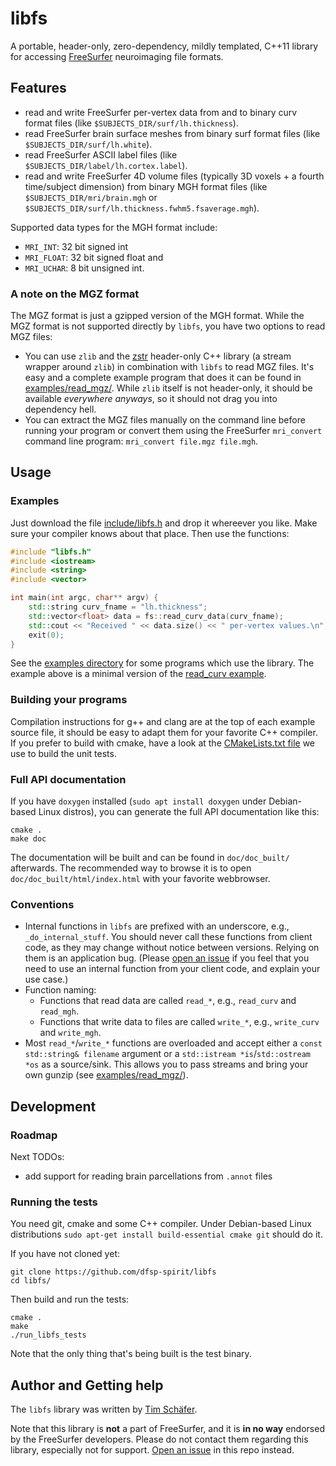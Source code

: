 # libfs
A portable, header-only, zero-dependency, mildly templated, C++11 library for accessing [FreeSurfer](https://freesurfer.net/) neuroimaging file formats.


## Features

* read and write FreeSurfer per-vertex data from and to binary curv format files (like `$SUBJECTS_DIR/surf/lh.thickness`).
* read FreeSurfer brain surface meshes from binary surf format files (like `$SUBJECTS_DIR/surf/lh.white`).
* read FreeSurfer ASCII label files (like `$SUBJECTS_DIR/label/lh.cortex.label`).
* read and write FreeSurfer 4D volume files (typically 3D voxels + a fourth time/subject dimension) from binary MGH format files (like `$SUBJECTS_DIR/mri/brain.mgh` or `$SUBJECTS_DIR/surf/lh.thickness.fwhm5.fsaverage.mgh`).

Supported data types for the MGH format include:
* `MRI_INT`: 32 bit signed int
* `MRI_FLOAT`: 32 bit signed float and
* `MRI_UCHAR`: 8 bit unsigned int.
 

### A note on the MGZ format

The MGZ format is just a gzipped version of the MGH format. While the MGZ format is not supported directly by `libfs`, you have two options to read MGZ files:

* You can use `zlib` and the [zstr](https://github.com/mateidavid/zstr/) header-only C++ library (a stream wrapper around `zlib`) in combination with `libfs` to read MGZ files. It's easy and a complete example program that does it can be found in [examples/read_mgz/](./examples/read_mgz/). While `zlib` itself is not header-only, it should be available *everywhere anyways*, so it should not drag you into dependency hell.
* You can extract the MGZ files manually on the command line before running your program or convert them using the FreeSurfer `mri_convert` command line program: `mri_convert file.mgz file.mgh`.


## Usage 

### Examples

Just download the file [include/libfs.h](./include/libfs.h) and drop it whereever you like. Make sure your compiler knows about that place. Then use the functions:

```cpp
#include "libfs.h"
#include <iostream>
#include <string>
#include <vector>

int main(int argc, char** argv) {
    std::string curv_fname = "lh.thickness";
    std::vector<float> data = fs::read_curv_data(curv_fname);
    std::cout << "Received " << data.size() << " per-vertex values.\n"; 
    exit(0);
}
```

See the [examples directory](./examples/) for some programs which use the library. The example above is a minimal version of the [read_curv example](./examples/read_curv/read_curv.cpp). 


### Building your programs

Compilation instructions for g++ and clang are at the top of each example source file, it should be easy to adapt them for your favorite C++ compiler. If you prefer to build with cmake, have a look at the [CMakeLists.txt file](./CMakeLists.txt) we use to build the unit tests.


### Full API documentation

If you have `doxygen` installed (`sudo apt install doxygen` under Debian-based Linux distros), you can generate the full API documentation like this:

```
cmake .
make doc
```

The documentation will be built and can be found in `doc/doc_built/` afterwards. The recommended way to browse it is to open `doc/doc_built/html/index.html` with your favorite webbrowser.


### Conventions

* Internal functions in `libfs` are prefixed with an underscore, e.g., `_do_internal_stuff`. You should never call these functions from client code, as they may change without notice between versions. Relying on them is an application bug. (Please [open an issue](https://github.com/dfsp-spirit/libfs/issues) if you feel that you need to use an internal function from your client code, and explain your use case.)
* Function naming:
  - Functions that read data are called `read_*`, e.g., `read_curv` and `read_mgh`.
  - Functions that write data to files are called `write_*`, e.g., `write_curv` and `write_mgh`.
* Most `read_*`/`write_*` functions are overloaded and accept either a `const std::string& filename` argument or a `std::istream *is`/`std::ostream *os` as a source/sink. This allows you to pass streams and bring your own gunzip (see [examples/read_mgz/](./examples/read_mgz/)).


## Development

### Roadmap

Next TODOs:
* add support for reading brain parcellations from `.annot` files

### Running the tests

You need git, cmake and some C++ compiler. Under Debian-based Linux distributions `sudo apt-get install build-essential cmake git` should do it.

If you have not cloned yet:

```
git clone https://github.com/dfsp-spirit/libfs
cd libfs/
```

Then build and run the tests:

```
cmake .
make
./run_libfs_tests
```
Note that the only thing that's being built is the test binary.


## Author and Getting help

The `libfs` library was written by [Tim Schäfer](http://rcmd.org/ts).

Note that this library is **not** a part of FreeSurfer, and it is **in no way** endorsed by the FreeSurfer developers. Please do not contact them regarding this library, especially not for support. [Open an issue](https://github.com/dfsp-spirit/libfs/issues) in this repo instead.


